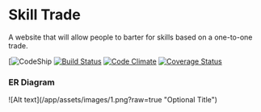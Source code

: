 <h1>Skill Trade</h1>

<p>
A website that will allow people to barter for skills based on a one-to-one trade.
</p>

[![CodeShip](https://codeship.com/projects/b93ea500-80be-0132-079b-364795131dd1/status?branch=master)
[![Build Status](https://travis-ci.org/getschomp/skillswap.svg?branch=master)](https://travis-ci.org/getschomp/skillswap) [![Code Climate](https://codeclimate.com/github/getschomp/skillswap.png)](https://codeclimate.com/github/getschomp/skillswap) [![Coverage Status](https://coveralls.io/repos/getschomp/skillswap/badge.png)](https://coveralls.io/r/getschomp/skillswap)


<h3>ER Diagram</h3>
![Alt text](/app/assets/images/1.png?raw=true "Optional Title")
